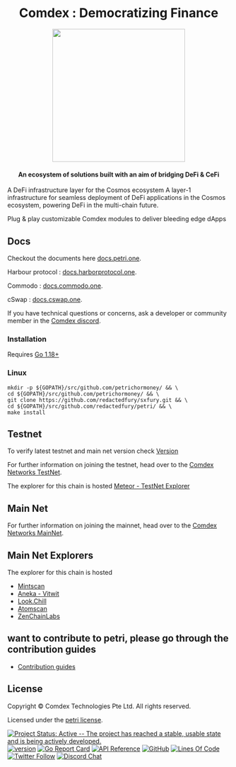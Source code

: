 <h1 align="center">Comdex : Democratizing Finance </h1>

<p align="center">
  <img src="./logo.svg" width="300">
</p>

<div align="center">
<h4> An ecosystem of solutions built with an aim of bridging DeFi & CeFi </h4>
</div>

A DeFi infrastructure layer for the Cosmos ecosystem
A layer-1 infrastructure for seamless deployment of DeFi applications in the Cosmos ecosystem, powering DeFi in the multi-chain future.

Plug & play customizable Comdex modules to deliver bleeding edge dApps

## Docs

Checkout the documents here [docs.petri.one](https://docs.petri.one).

Harbour protocol : [docs.harborprotocol.one](http://docs.harborprotocol.one).

Commodo : [docs.commodo.one](http://docs.commodo.one).

cSwap :  [docs.cswap.one](https://docs.cswap.one).


If you have technical questions or concerns, ask a developer or community member in the [Comdex discord](https://discord.com/invite/7vjPvWKKMT).

### Installation

Requires [Go 1.18+](https://golang.org/dl/)

### Linux

```shell
mkdir -p ${GOPATH}/src/github.com/petrichormoney/ && \
cd ${GOPATH}/src/github.com/petrichormoney/ && \
git clone https://github.com/redactedfury/sxfury.git && \
cd ${GOPATH}/src/github.com/redactedfury/petri/ && \
make install
```

## Testnet

To verify latest testnet and main net version check
[Version](https://github.com/comdex-official/networks/blob/main/README.md)

For further information on joining the testnet, head over to the
[Comdex Networks TestNet](https://github.com/comdex-official/networks/tree/main/testnet).

The explorer for this chain is hosted [Meteor - TestNet Explorer](https://meteor-explorer.petri.one)

## Main Net
For further information on joining the mainnet, head over to the
[Comdex Networks MainNet](https://github.com/comdex-official/networks/tree/main/mainnet).


## Main Net Explorers
The explorer for this chain is hosted

* [Mintscan](https://www.mintscan.io/petri/)
* [Aneka - Vitwit](https://petri.aneka.io/)
* [Look.Chill](https://look.chillvalidation.com/petri)
* [Atomscan](https://atomscan.com/petri)
* [ZenChainLabs](https://comdex.zenscan.io/)

## want to contribute to petri, please go through the contribution guides
* [Contribution guides](https://github.com/comdex-official/contribution-docs)

## License

Copyright © Comdex Technologies Pte Ltd. All rights reserved.

Licensed under the [petri license](LICENSE).

[![Project Status: Active -- The project has reached a stable, usable
state and is being actively developed.](https://img.shields.io/badge/repo%20status-Active-green.svg?style=flat-square)](https://www.repostatus.org/#active)
[![version](https://img.shields.io/github/tag/petri-official/petri.svg)](https://github.com/redactedfury/sxfury/releases/latest)
[![Go Report Card](https://goreportcard.com/badge/github.com/redactedfury/sxfury)](https://goreportcard.com/report/github.com/redactedfury/sxfury)
[![API Reference](https://godoc.org/github.com/redactedfury/sxfury?status.svg)](https://godoc.org/github.com/redactedfury/sxfury)
[![GitHub](https://img.shields.io/github/license/petri-official/petri.svg)](https://github.com/redactedfury/sxfury/blob/development/LICENSE)
[![Lines Of Code](https://img.shields.io/tokei/lines/github/petri-official/petri?style=flat-square)](https://github.com/redactedfury/sxfury)
[![Twitter Follow](https://img.shields.io/twitter/follow/ComdexOfficial?label=Follow&style=social)](https://twitter.com/ComdexOfficial)
[![Discord Chat](https://badgen.net/badge/icon/discord?icon=discord&label)](https://discord.com/invite/7vjPvWKKMT)
